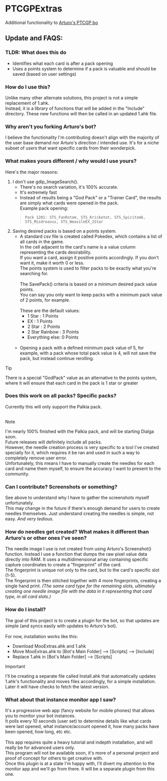 # PTCGPExtras
Additional functionality to [Arturo's PTCGP bo](https://github.com/Arturo-1212/PTCGPB)

## Update and FAQS:

### TLDR: What does this do
- Identifies what each card is after a pack opening
- Uses a points system to determine if a pack is valuable and should be saved (based on user settings)

### How do I use this?
Unlike many other alternate solutions, this project is not a simple replacement of 1.ahk.  
Instead, it is a library of functions that will be added in the "Include" directory. These new functions will then be called in an updated 1.ahk file. 

### Why aren't you forking Arturo's bot?
I believe the functionality I'm contributing doesn't align with the majority of the user base demand nor Arturo's direction / intended use. It's for a niche subset of users that want specific cards from their wonderpick.

### What makes yours different / why would I use yours?
Here's the major reasons:
1.  I don't use gdip_ImageSearch().
    - There's no search variation, it's 100% accurate.
    - It's extremely fast
    - Instead of results being a "God Pack" or a "Trainer Card", the results are simply what cards were opened in the pack.  
	Example pack opening: 
	>	```Pack 1201: STS_FanRotom, STS_Kricketot, STS_Spiritomb, STS_Misdreavus, STS_WeavileEX_2Star```
2.  Saving desired packs is based on a points system.
    - A standard csv file is created called Pokedex, which contains a list of all cards in the game.  
      In the cell adjacent to the card's name is a value column representing the cards desirability.  
      If you want a card, assign it positive points accordingly.
      If you don't want it, make it worth 0 or less.  
      The points system is used to filter packs to be exactly what you're searching for.  <br/><br/>
      The SavePack() criteria is based on a minimum desired pack value points.  
      You can say you only want to keep packs with a minimum pack value of 2 points, for example.  <br/><br/>
      These are the default values:
      - 1 Star : 1 Points
      - EX : 1 Points
      - 2 Star : 2 Points
      - 2 Star Rainbow : 3 Points
      - Everything else: 0 Points  <br/><br/>
    - Opening a pack with a defined minimum pack value of 5, for example, with a pack whose total pack value is 4, will not save the pack, but instead continue rerolling.

> [!TIP]
> There is a special "GodPack" value as an alternative to the points system, where it will ensure that each card in the pack is 1 star or greater

### Does this work on all packs? Specific packs?
Currently this will only support the Palkia pack. <br><br> 
  
> [!NOTE]  
> I'm nearly 100% finished with the Palkia pack, and will be starting Dialga soon.  
> Future releases will definitely include all packs.  
> However, the needle creation process is very specific to a tool I've created specially for it, which requires it be ran and used in such a way to completely remove user error.  
> Unfortunately, this means I have to manually create the needles for each card and name them myself, to ensure the accuracy I want to present to the community.

### Can I contribute? Screenshots or something?
See above to understand why I have to gather the screenshots myself unfortunately.  
This may change in the future if there's enough demand for users to create needles themselves. Just understand creating the needles is simple, not easy. _And very tedious_. 

### How do needles get created? What makes it different than Arturo's or other ones I've seen?
The needle image I use is not created from using Arturo's Screenshot() function. Instead I use a function that dumps the raw pixel value data directly into RAM. It uses a multidimensional array containing specific capture coordinates to create a "fingerprint" of the card.  
The fingerprint is unique not only to the card, but to the card's specific slot (1-5).  
The fingerprint is then stitched together with 4 more fingerprints, creating a single hand print. _(The same card type for the remaining slots, ultimately creating one needle image file with the data in it representing that card type, in all card slots.)_  

### How do I install?
The goal of this project is to create a plugin for the bot, so that updates are simple (and syncs easily with updates to Arturo's bot).  <br><br>
For now, installation works like this:  
- Download MooExtras.ahk and 1.ahk
- Move MooExtras.ahk to [Bot's Main Folder] --> [Scripts] --> [Include]
- Replace 1.ahk in [Bot's Main Folder] --> [Scripts]

> [!IMPORTANT]  
> I'll be creating a separate file called Install.ahk that automatically updates 1.ahk's functionality and moves files accordingly, for a simple installation. Later it will have checks to fetch the latest version.

### What about that instance monitor app I saw?
It's a progressive web app (fancy website for mobile phones) that allows you to monitor your bot instances.  
It polls every 10 seconds (user set) to determine details like what cards were last opened, what instance/account opened it, how many packs have been opened, how long, etc etc.  <br><br>
This app requires quite a heavy tutorial and indepth installation, and will really be for advanced users only.  
This program will not be available soon, it's more of a personal project and proof of concept for others to get creative with.  
Once this plugin is at a state I'm happy with, I'll divert my attention to the monitor app and we'll go from there. It will be a separate plugin from this one.
